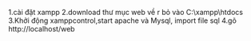 1.cài đặt xampp
2.download thư mục web về r bỏ vào C:\xampp\htdocs
3.Khởi động xamppcontrol,start apache và Mysql, import file sql 
4.gõ http://localhost/web
